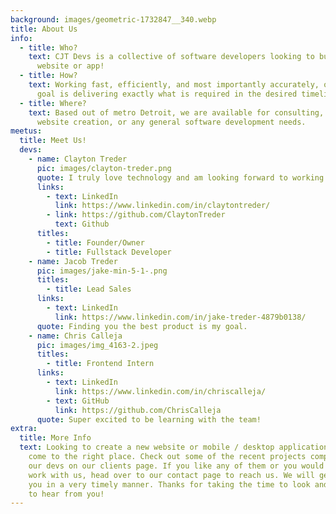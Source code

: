 ```yaml
---
background: images/geometric-1732847__340.webp
title: About Us
info:
  - title: Who?
    text: CJT Devs is a collective of software developers looking to build your next
      website or app!
  - title: How?
    text: Working fast, efficiently, and most importantly accurately, our ultimate
      goal is delivering exactly what is required in the desired timeline.
  - title: Where?
    text: Based out of metro Detroit, we are available for consulting, application /
      website creation, or any general software development needs.
meetus:
  title: Meet Us!
  devs:
    - name: Clayton Treder
      pic: images/clayton-treder.png
      quote: I truly love technology and am looking forward to working with you!
      links:
        - text: LinkedIn
          link: https://www.linkedin.com/in/claytontreder/
        - link: https://github.com/ClaytonTreder
          text: Github
      titles:
        - title: Founder/Owner
        - title: Fullstack Developer
    - name: Jacob Treder
      pic: images/jake-min-5-1-.png
      titles:
        - title: Lead Sales
      links:
        - text: LinkedIn
          link: https://www.linkedin.com/in/jake-treder-4879b0138/
      quote: Finding you the best product is my goal.
    - name: Chris Calleja
      pic: images/img_4163-2.jpeg
      titles:
        - title: Frontend Intern
      links:
        - text: LinkedIn
          link: https://www.linkedin.com/in/chriscalleja/
        - text: GitHub
          link: https://github.com/ChrisCalleja
      quote: Super excited to be learning with the team!
extra:
  title: More Info
  text: Looking to create a new website or mobile / desktop application? You have
    come to the right place. Check out some of the recent projects completed by
    our devs on our clients page. If you like any of them or you would like to
    work with us, head over to our contact page to reach us. We will get back to
    you in a very timely manner. Thanks for taking the time to look and we hope
    to hear from you!
---
```

